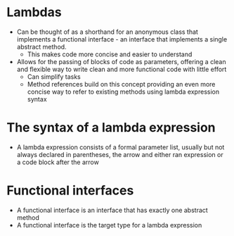 # Lambdas

- Can be thought of as a shorthand for an anonymous class that implements a functional interface - an interface that implements a single abstract method.
  - This makes code more concise and easier to understand
- Allows for the passing of blocks of code as parameters, offering a clean and flexible way to write clean and more functional code with little effort
  - Can simplify tasks
  - Method references build on this concept providing an even more concise way to refer to existing methods using lambda expression syntax

# The syntax of a lambda expression
- A lambda expression consists of a formal parameter list, usually but not always declared in parentheses, the arrow and either ran expression or a code block after the arrow

# Functional interfaces
- A functional interface is an interface that has exactly one abstract method
- A functional interface is the target type for a lambda expression